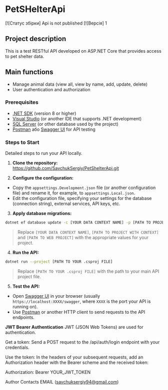 # PetSHelterApi

[![Статус збірки] Api is not published
[![Версія] 1

## Project description
This is a test RESTful API developed on ASP.NET Core that provides access to pet shelter data.

## Main functions
* Manage animal data (view all, view by name, add, update, delete)
* User authentication and authorization

### Prerequisites
* [.NET SDK](https://dotnet.microsoft.com/download) (version 8 or higher)
* [Visual Studio](https://visualstudio.microsoft.com/) (or another IDE that supports .NET development)
* [SQL Server](https://www.microsoft.com/sql-server/sql-server-downloads) (or other database used by the project)
* [Postman](https://www.postman.com/) або [Swagger UI](URL_ВАШОГО_SWAGGER_UI) for API testing

### Steps to Start
Detailed steps to run your API locally.
1) **Clone the repository:**
   https://github.com/SavchukSergiy/PetShelterApi.git

2) **Configure the configuration:**
* Copy the `appsettings.Development.json` file (or another configuration file) and rename it, for example, to `appsettings.Local.json`.
* Edit the configuration file, specifying your settings for the database (connection string), external services, API keys, etc.

3) **Apply database migrations:**
```bash
dotnet ef database update -c [YOUR DATA CONTEXT NAME] -p [PATH TO PROJECT WITH CONTEXT] -s [PATH TO WEB PROJECT]
```
> Replace `[YOUR DATA CONTEXT NAME]`, `[PATH TO PROJECT WITH CONTEXT]` and `[PATH TO WEB PROJECT]` with the appropriate values ​​for your project.

4) **Run the API:**
```bash
dotnet run --project [PATH TO YOUR .csproj FILE]
```
> Replace `[PATH TO YOUR .csproj FILE]` with the path to your main API project file.

5) **Test the API:**
* Open [Swagger UI](URL_YOUR_SWAGGER_UI) in your browser (usually `https://localhost:XXXX/swagger`, where `XXXX` is the port your API is running on).
* Use [Postman](https://www.postman.com/) or another HTTP client to send requests to the API endpoints.


**JWT Bearer Authentication**
JWT (JSON Web Tokens) are used for authentication.

Get a token: Send a POST request to the /api/auth/login endpoint with your credentials.

Use the token: In the headers of your subsequent requests, add an Authorization header with the Bearer scheme and the received token:

Authorization: Bearer YOUR_JWT_TOKEN

Author Contacts
EMAIL (savchuksergiy94@gmail.com)
